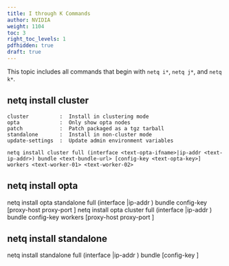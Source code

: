 ```yaml
---
title: I through K Commands
author: NVIDIA
weight: 1104
toc: 3
right_toc_levels: 1
pdfhidden: true
draft: true
---
```


This topic includes all commands that begin with `netq i*`, `netq j*`, and `netq k*`.

## netq install cluster

    cluster          :  Install in clustering mode
    opta             :  Only show opta nodes
    patch            :  Patch packaged as a tgz tarball
    standalone       :  Install in non-cluster mode
    update-settings  :  Update admin environment variables

    netq install cluster full (interface <text-opta-ifname>|ip-addr <text-ip-addr>) bundle <text-bundle-url> [config-key <text-opta-key>] workers <text-worker-01> <text-worker-02>

## netq install opta

netq install opta standalone full (interface <text-opta-ifname>|ip-addr <text-ip-addr>) bundle <text-bundle-url> config-key <text-opta-key> [proxy-host <text-proxy-host> proxy-port <text-proxy-port>]
    netq install opta cluster full (interface <text-opta-ifname>|ip-addr <text-ip-addr>) bundle <text-bundle-url> config-key <text-opta-key> workers <text-worker-01> <text-worker-02> [proxy-host <text-proxy-host> proxy-port <text-proxy-port>]

## netq install standalone

netq install standalone full (interface <text-opta-ifname>|ip-addr <text-ip-addr>) bundle <text-bundle-url> [config-key <text-opta-key>]

## 